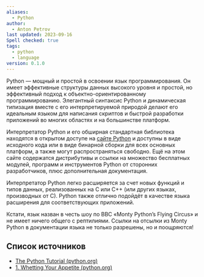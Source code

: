 ```yaml
---
aliases:
  - Python
author:
  - Anton Petrov
last updated: 2023-09-16
Spell checked: true
tags:
  - python
  - language
version: 0.1.0
---
```

Python — мощный  и простой в освоении язык программирования. Он имеет эффективные структуры данных высокого уровня и простой, но эффективный подход к объектно-ориентированному программированию. Элегантный синтаксис Python и динамическая типизация вместе с его интерпретируемой природой делают его идеальным языком для написания скриптов и быстрой разработки приложений во многих областях и на большинстве платформ.

Интерпретатор Python и его обширная стандартная библиотека находятся в открытом доступе на [сайте Python](https://www.python.org/) и доступны в виде исходного кода или в виде бинарной сборки для всех основных платформ, а также могут распространяться свободно. Ещё на этом сайте содержатся дистрибутивы и ссылки на множество бесплатных модулей, программ и инструментов Python от сторонних разработчиков, плюс дополнительная документация.

Интерпретатор Python легко расширяется за счет новых функций и типов данных, реализованных на C или C++ (или других языках, производных от C). Python также отлично подойдёт в качестве языка расширения для соответствующих приложений.

Кстати, язык назван в честь шоу по BBC «Monty Python’s Flying Circus» и не имеет ничего общего с рептилиями. Ссылки на отсылки из Monty Python в документации языка не только разрешены, но и поощряются!

## Список источников

- [The Python Tutorial (python.org)](https://docs.python.org/3/tutorial/index.html)
- [1. Whetting Your Appetite (python.org)](https://docs.python.org/3/tutorial/appetite.html)
